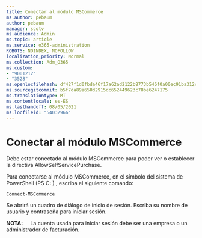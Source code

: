 ```yaml
---
title: Conectar al módulo MSCommerce
ms.author: pebaum
author: pebaum
manager: scotv
ms.audience: Admin
ms.topic: article
ms.service: o365-administration
ROBOTS: NOINDEX, NOFOLLOW
localization_priority: Normal
ms.collection: Adm_O365
ms.custom:
- "9001212"
- "3528"
ms.openlocfilehash: df427f1d0fbda46f17a62ad2122b8773b546f0a00ec91ba312c609e4a670870f
ms.sourcegitcommit: b5f7da89a650d2915dc652449623c78be6247175
ms.translationtype: MT
ms.contentlocale: es-ES
ms.lasthandoff: 08/05/2021
ms.locfileid: "54032966"
---
```

# <a name="connect-to-the-mscommerce-module"></a>Conectar al módulo MSCommerce

Debe estar conectado al módulo MSCommerce para poder ver o establecer la directiva AllowSelfServicePurchase.  

Para conectarse al módulo MSCommerce, en el símbolo del sistema de PowerShell (PS C: \) , escriba el siguiente comando:

`Connect-MSCommerce`

Se abrirá un cuadro de diálogo de inicio de sesión. Escriba su nombre de usuario y contraseña para iniciar sesión.

**NOTA:** &nbsp; &nbsp; La cuenta usada para iniciar sesión debe ser una empresa o un administrador de facturación.
